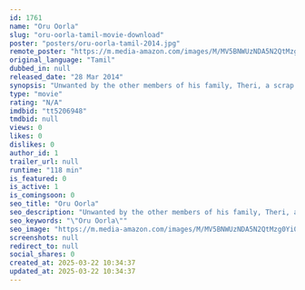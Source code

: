 ```yaml
---
id: 1761
name: "Oru Oorla"
slug: "oru-oorla-tamil-movie-download"
poster: "posters/oru-oorla-tamil-2014.jpg"
remote_poster: "https://m.media-amazon.com/images/M/MV5BNWUzNDA5N2QtMzg0Yi00OWM3LWE5NmQtOGYwNzViODMzYTViXkEyXkFqcGdeQXVyNTM3MDMyMDQ@._V1_SX300.jpg"
original_language: "Tamil"
dubbed_in: null
released_date: "28 Mar 2014"
synopsis: "Unwanted by the other members of his family, Theri, a scrap yard worker, turns an alcoholic after the death of his mother. However, his life undergoes a sea change after his sister-in-law delivers a girl child. He turns a new leaf..."
type: "movie"
rating: "N/A"
imdbid: "tt5206948"
tmdbid: null
views: 0
likes: 0
dislikes: 0
author_id: 1
trailer_url: null
runtime: "118 min"
is_featured: 0
is_active: 1
is_comingsoon: 0
seo_title: "Oru Oorla"
seo_description: "Unwanted by the other members of his family, Theri, a scrap yard worker, turns an alcoholic after the death of his mother. However, his life undergoes a sea change after his sister-in-law delivers a girl child. He turns a new leaf..."
seo_keywords: "\"Oru Oorla\""
seo_image: "https://m.media-amazon.com/images/M/MV5BNWUzNDA5N2QtMzg0Yi00OWM3LWE5NmQtOGYwNzViODMzYTViXkEyXkFqcGdeQXVyNTM3MDMyMDQ@._V1_SX300.jpg"
screenshots: null
redirect_to: null
social_shares: 0
created_at: 2025-03-22 10:34:37
updated_at: 2025-03-22 10:34:37
---
```



